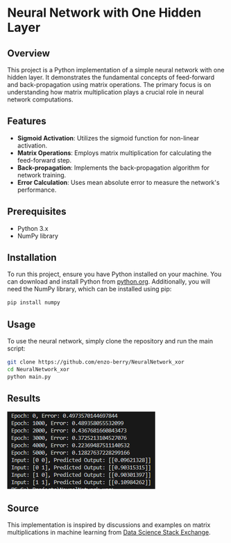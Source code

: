
# Neural Network with One Hidden Layer

## Overview
This project is a Python implementation of a simple neural network with one hidden layer. It demonstrates the fundamental concepts of feed-forward and back-propagation using matrix operations. The primary focus is on understanding how matrix multiplication plays a crucial role in neural network computations.

## Features
- **Sigmoid Activation**: Utilizes the sigmoid function for non-linear activation.
- **Matrix Operations**: Employs matrix multiplication for calculating the feed-forward step.
- **Back-propagation**: Implements the back-propagation algorithm for network training.
- **Error Calculation**: Uses mean absolute error to measure the network's performance.

## Prerequisites
- Python 3.x
- NumPy library

## Installation
To run this project, ensure you have Python installed on your machine. You can download and install Python from [python.org](https://www.python.org/). Additionally, you will need the NumPy library, which can be installed using pip:

```bash
pip install numpy
```

## Usage
To use the neural network, simply clone the repository and run the main script:

```bash
git clone https://github.com/enzo-berry/NeuralNetwork_xor
cd NeuralNetwork_xor
python main.py
```

## Results

![Output of program](example.png)

## Source
This implementation is inspired by discussions and examples on matrix multiplications in machine learning from [Data Science Stack Exchange](https://datascience.stackexchange.com/questions/75855/what-types-of-matrix-multiplication-are-used-in-machine-learning-when-are-they).
